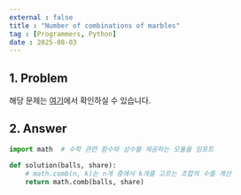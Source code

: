 ```yaml
---
external : false
title : "Number of combinations of marbles"
tag : [Programmers, Python]
date : 2025-08-03
---
```


## 1. Problem

해당 문제는 [여기](https://school.programmers.co.kr/learn/courses/30/lessons/120840)에서 확인하실 수 있습니다.

## 2. Answer

```py
import math  # 수학 관련 함수와 상수를 제공하는 모듈을 임포트

def solution(balls, share):
    # math.comb(n, k)는 n개 중에서 k개를 고르는 조합의 수를 계산
    return math.comb(balls, share)
```
